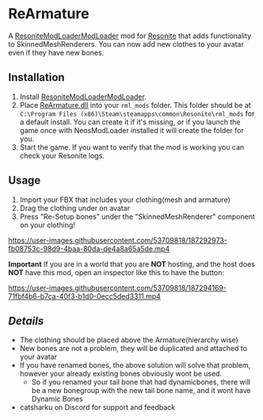 # ReArmature

A [ResoniteModLoaderModLoader](https://github.com/resonite-modding-group/ResoniteModLoader) mod for [Resonite](https://resonite.com) that adds functionality to SkinnedMeshRenderers. You can now add new clothes to your avatar even if they have new bones.


## Installation
1. Install [ResoniteModLoaderModLoader](https://github.com/resonite-modding-group/ResoniteModLoader).
2. Place [ReArmature.dll]() into your `rml_mods` folder. This folder should be at `C:\Program Files (x86)\Steam\steamapps\common\Resonite\rml_mods` for a default install. You can create it if it's missing, or if you launch the game once with NeosModLoader installed it will create the folder for you.
3. Start the game. If you want to verify that the mod is working you can check your Resonite logs.


## Usage
1. Import your FBX that includes your clothing(mesh and armature)
2. Drag the clothing under on avatar
3. Press "Re-Setup bones" under the "SkinnedMeshRenderer" component on your clothing!

https://user-images.githubusercontent.com/53709818/187292973-fb08753c-98d9-4baa-80da-de4a8a65a5de.mp4

**Important**
If you are in a world that you are **NOT** hosting, and the host does **NOT** have this mod, open an inspector like this to have the button:

https://user-images.githubusercontent.com/53709818/187294169-71fbf4b6-b7ca-40f3-b1d0-0ecc5ded3311.mp4


## *Details*
- The clothing should be placed above the Armature(hierarchy wise)
- New bones are not a problem, they will be duplicated and attached to your avatar
- If you have renamed bones, the above solution will solve that problem, however your already existing bones obviously wont be used.
  - So if you renamed your tail bone that had dynamicbones, there will be a new bonegroup with the new tail bone name, and it wont have Dynamic Bones
- catsharku on Discord for support and feedback
